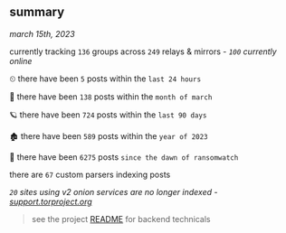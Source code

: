 
## summary
_march 15th, 2023_

currently tracking `136` groups across `249` relays & mirrors - _`100` currently online_

⏲ there have been `5` posts within the `last 24 hours`

🦈 there have been `138` posts within the `month of march`

🪐 there have been `724` posts within the `last 90 days`

🏚 there have been `589` posts within the `year of 2023`

🦕 there have been `6275` posts `since the dawn of ransomwatch`

there are `67` custom parsers indexing posts

_`20` sites using v2 onion services are no longer indexed - [support.torproject.org](https://support.torproject.org/onionservices/v2-deprecation/)_

> see the project [README](https://github.com/joshhighet/ransomwatch#ransomwatch--) for backend technicals
